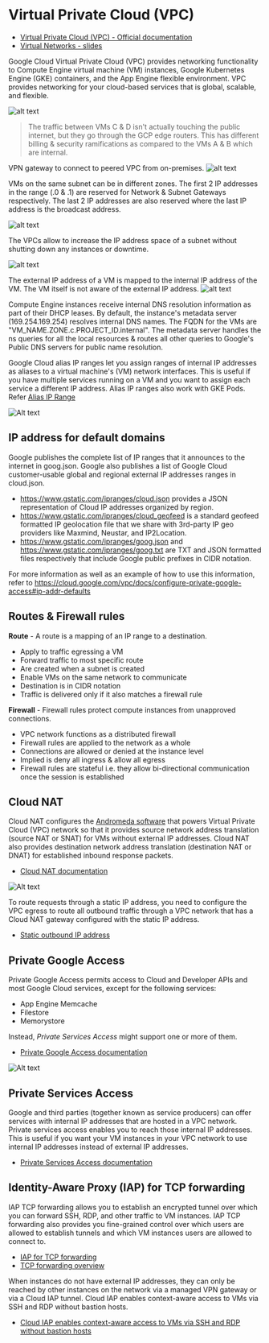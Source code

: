# Virtual Private Cloud (VPC)
* [Virtual Private Cloud (VPC) - Official documentation](https://cloud.google.com/vpc/docs)
* [Virtual Networks - slides](slides/VirtualNetworks.pdf)

Google Cloud Virtual Private Cloud (VPC) provides networking functionality to Compute Engine virtual machine (VM) instances, Google Kubernetes Engine (GKE) containers, and the App Engine flexible environment. VPC provides networking for your cloud-based services that is global, scalable, and flexible.

![alt text](/images/vpc-basics.png)

> The traffic between VMs C & D isn't actually touching the public internet, but they go through the GCP edge routers. This has different billing & security ramifications as compared to the VMs A & B which are internal.

VPN gateway to connect to peered VPC from on-premises.
![alt text](/images/vpc-network-vpn-gwy.png)

VMs on the same subnet can be in different zones. The first 2 IP addresses in the range (.0 & .1) are reserved for Network & Subnet Gateways respectively. The last 2 IP addresses are also reserved where the last IP address is the broadcast address.

![alt text](/images/vpc-subnetwork-cross-zones.png)

The VPCs allow to increase the IP address space of a subnet   without shutting down any instances or downtime.

![alt text](/images/vpc-subnet-expansion.png)

The external IP address of a VM is mapped to the internal IP address of the VM. The VM itself is not aware of the external IP address.
![alt text](/images/vm-ext-ip-mapping-internal-ip.png)

Compute Engine instances receive internal DNS resolution information as part of their DHCP leases. By default, the instance's metadata server (169.254.169.254) resolves internal DNS names. The FQDN for the VMs are "VM_NAME.ZONE.c.PROJECT_ID.internal". The metadata server handles the ns queries for all the local resources & routes all other queries to Google's Public DNS servers for public name resolution.

Google Cloud alias IP ranges let you assign ranges of internal IP addresses as aliases to a virtual machine's (VM) network interfaces. This is useful if you have multiple services running on a VM and you want to assign each service a different IP address. Alias IP ranges also work with GKE Pods. Refer [Alias IP Range](https://cloud.google.com/vpc/docs/alias-ip)

![Alt text](/images/alias-ip-range.png)

## IP address for default domains
Google publishes the complete list of IP ranges that it announces to the internet in goog.json.
Google also publishes a list of Google Cloud customer-usable global and regional external IP
addresses ranges in cloud.json.
* https://www.gstatic.com/ipranges/cloud.json provides a JSON representation of Cloud
IP addresses organized by region.
* https://www.gstatic.com/ipranges/cloud_geofeed is a standard geofeed formatted IP
geolocation file that we share with 3rd-party IP geo providers like Maxmind, Neustar, and
IP2Location.
* https://www.gstatic.com/ipranges/goog.json and https://www.gstatic.com/ipranges/goog.txt are TXT and JSON formatted files
respectively that include Google public prefixes in CIDR notation.

For more information as well as an example of how to use this information, refer to
https://cloud.google.com/vpc/docs/configure-private-google-access#ip-addr-defaults

## Routes & Firewall rules
**Route** - A route is a mapping of an IP range to a destination.
* Apply to traffic egressing a VM
* Forward traffic to most specific route
* Are created when a subnet is created
* Enable VMs on the same network to communicate
* Destination is in CIDR notation
* Traffic is delivered only if it also matches a firewall rule

**Firewall** - Firewall rules protect compute instances from unapproved connections.
* VPC network functions as a distributed firewall
* Firewall rules are applied to the network as a whole
* Connections are allowed or denied at the instance level
* Implied is deny all ingress & allow all egress
* Firewall rules are stateful i.e. they allow bi-directional communication once the session is established

## Cloud NAT
Cloud NAT configures the [Andromeda software](https://cloudplatform.googleblog.com/2014/04/enter-andromeda-zone-google-cloud-platforms-latest-networking-stack.html) that powers Virtual Private Cloud (VPC) network so that it provides source network address translation (source NAT or SNAT) for VMs without external IP addresses. Cloud NAT also provides destination network address translation (destination NAT or DNAT) for established inbound response packets.
* [Cloud NAT documentation](https://cloud.google.com/nat/docs/overview)

![Alt text](/images/cloud-nat.png)

To route requests through a static IP address, you need to configure the  VPC egress to route all outbound traffic through a VPC network that has a Cloud NAT gateway configured with the static IP address. 
 * [Static outbound IP address](https://cloud.google.com/run/docs/configuring/static-outbound-ip#task_overview)

## Private Google Access
Private Google Access permits access to Cloud and Developer APIs and most Google Cloud services, except for the following services:
* App Engine Memcache
* Filestore
* Memorystore

Instead, *Private Services Access* might support one or more of them.
* [Private Google Access documentation](https://cloud.google.com/vpc/docs/private-google-access)

![Alt text](/images/private-google-access.png)

## Private Services Access
Google and third parties (together known as service producers) can offer services with internal IP addresses that are hosted in a VPC network. Private services access enables you to reach those internal IP addresses. This is useful if you want your VM instances in your VPC network to use internal IP addresses instead of external IP addresses.

* [Private Services Access documentation](https://cloud.google.com/vpc/docs/private-services-access#private-services-supported-services)

## Identity-Aware Proxy (IAP) for TCP forwarding
IAP TCP forwarding allows you to establish an encrypted tunnel over which you can forward SSH, RDP, and other traffic to VM instances. IAP TCP forwarding also provides you fine-grained control over which users are allowed to establish tunnels and which VM instances users are allowed to connect to.
* [IAP for TCP forwarding](https://cloud.google.com/iap/docs/using-tcp-forwarding)
* [TCP forwarding overview](https://cloud.google.com/iap/docs/tcp-forwarding-overview)

When instances do not have external IP addresses, they can only be reached by other instances on the network via a managed VPN gateway or via a Cloud IAP tunnel. Cloud IAP enables context-aware access to VMs via SSH and RDP without bastion hosts. 
* [Cloud IAP enables context-aware access to VMs via SSH and RDP without bastion hosts](https://cloud.google.com/blog/products/identity-security/cloud-iap-enables-context-aware-access-to-vms-via-ssh-and-rdp-without-bastion-hosts)